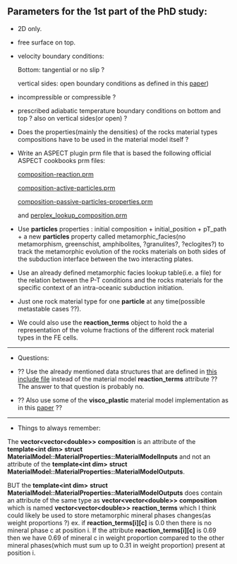 Parameters for the 1st part of the PhD study:
----------------------------------------------

- 2D only.

- free surface on top. 

- velocity boundary conditions:

   Bottom: tangential or no slip ? 

   vertical sides: open boundary conditions as defined in this [paper](https://www.researchgate.net/publication/258723103_Using_open_sidewalls_for_modelling_self-consistent_lithosphere_subduction_dynamics/fulltext/57aaf64408ae0932c970c1cd/Using-open-sidewalls-for-modelling-self-consistent-lithosphere-subduction-dynamics.pdf))

- incompressible or compressible ?

- prescribed adiabatic temperature boundary conditions on bottom and top ? also on vertical sides(or open) ? 

- Does the properties(mainly the densities) of the rocks material types compositions have to be used in the
  material model itself ?
  
- Write an ASPECT plugin prm file that is based the following official ASPECT cookbooks prm files: 

  [composition-reaction.prm](https://github.com/geodynamics/aspect/blob/master/cookbooks/composition-reaction.prm)
  
  [composition-active-particles.prm](https://github.com/geodynamics/aspect/blob/master/cookbooks/composition-active-particles.prm)
  
  [composition-passive-particles-properties.prm](https://github.com/geodynamics/aspect/blob/master/cookbooks/composition-passive-particles-properties.prm)
  
  and [perplex_lookup_composition.prm](https://github.com/geodynamics/aspect/blob/master/contrib/perplex/perplex_lookup_composition.prm)
 
- Use __particles__  properties : initial composition + initial_position + pT_path + a new  __particles__
  property called metamorphic_facies(no metamorphism, greenschist, amphibolites, ?granulites?, ?eclogites?) to track
  the metamorphic evolution of the rocks materials on both sides of the subduction interface between the
  two interacting plates.

- Use an already defined metamorphic facies lookup table(i.e. a file) for the relation between the P-T
  conditions and the rocks materials for the specific context of an intra-oceanic subduction initiation.
  
- Just one rock material type for one __particle__ at any time(possible metastable cases ??). 

- We could also use the __reaction_terms__ object to hold the a representation of the volume fractions
  of the different rock material types in the FE cells.

-----------------------------------------------------------------
- Questions:

-  ?? Use the already mentioned data structures that are defined in [this include file](https://github.com/geodynamics/aspect/blob/master/include/aspect/material_model/utilities.h)
instead of the material model __reaction_terms__ attribute ?? The answer to that question is probably no.
 
- ?? Also use some of the __visco_plastic__ material model implementation as in this [paper](https://www.researchgate.net/publication/323856800_Nonlinear_viscoplasticity_in_ASPECT_Benchmarking_and_applications_to_subduction/fulltext/5aaff120aca2721710fde151/Nonlinear-viscoplasticity-in-ASPECT-Benchmarking-and-applications-to-subduction.pdf) ??
 
------------------------------------------------------------------
- Things to always remember:
 
The __vector\<vector\<double\>\>__ __composition__ is an attribute of the __template\<int dim\>__ __struct__ __MaterialModel::MaterialProperties::MaterialModelInputs__
and not an attribute of the __template\<int dim\>__ __struct__ __MaterialModel::MaterialProperties::MaterialModelOutputs__.

BUT the __template\<int dim\>__ __struct__ __MaterialModel::MaterialProperties::MaterialModelOutputs__ does contain
an attribute of the same type as __vector\<vector\<double\>\>__ __composition__ which is named __vector\<vector\<double\>\>__ __reaction_terms__ which I think could likely be used to store metamorphic mineral phases changes(as weight proportions ?) ex. if __reaction_terms[i][c]__ is 0.0 then there is no mineral phase c at position i. If the attribute __reaction_terms[i][c]__ is 0.69 then we have 0.69 of mineral c in weight proportion compared to the other mineral phases(which must sum up to 0.31 in weight proportion) present at position i.
